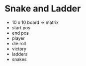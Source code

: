 # Snake and Ladder

- 10 x 10 board => matrix
- start pos
- end pos
- player
- die roll
- victory
- ladders
- snakes